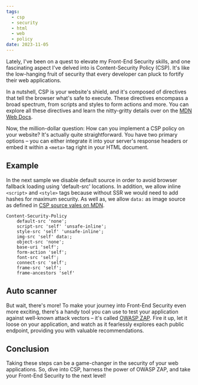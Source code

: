 ```yaml
---
tags:
  - csp
  - security
  - html
  - web
  - policy
date: 2023-11-05
---
```

Lately, I've been on a quest to elevate my Front-End Security skills, and one fascinating aspect I've delved into is Content-Security Policy (CSP). It's like the low-hanging fruit of security that every developer can pluck to fortify their web applications.

In a nutshell, CSP is your website's shield, and it's composed of directives that tell the browser what's safe to execute. These directives encompass a broad spectrum, from scripts and styles to form actions and more. You can explore all these directives and learn the nitty-gritty details over on the [MDN Web Docs](https://developer.mozilla.org/en-US/docs/Web/HTTP/Headers/Content-Security-Policy).

Now, the million-dollar question: How can you implement a CSP policy on your website? It's actually quite straightforward. You have two primary options – you can either integrate it into your server's response headers or embed it within a `<meta>` tag right in your HTML document.

## Example
In the next sample we disable default source in order to avoid browser fallback loading using 'default-src' locations. In addition, we allow inline `<script>` and `<style>` tags because without SSR we would need to add hashes for maximum security. As well as, we allow `data:` as image source as defined in [CSP source vales on MDN](https://developer.mozilla.org/en-US/docs/Web/HTTP/Headers/Content-Security-Policy/Sources).

```http
Content-Security-Policy
	default-src 'none';
	script-src 'self' 'unsafe-inline';
	style-src 'self' 'unsafe-inline';
	img-src 'self' data:;
	object-src 'none';
	base-uri 'self';
	form-action 'self';
	font-src 'self';
	connect-src 'self';
	frame-src 'self';
	frame-ancestors 'self'
```

## Auto scanner
But wait, there's more! To make your journey into Front-End Security even more exciting, there's a handy tool you can use to test your application against well-known attack vectors – it's called [OWASP ZAP](https://www.zaproxy.org/). Fire it up, let it loose on your application, and watch as it fearlessly explores each public endpoint, providing you with valuable recommendations.

## Conclusion
Taking these steps can be a game-changer in the security of your web applications. So, dive into CSP, harness the power of OWASP ZAP, and take your Front-End Security to the next level!